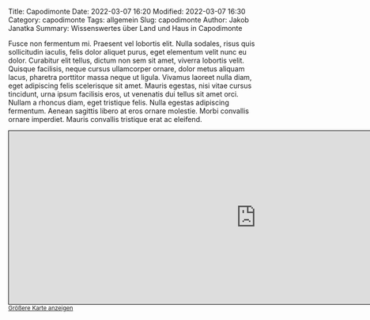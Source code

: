 Title: Capodimonte
Date: 2022-03-07 16:20
Modified: 2022-03-07 16:30
Category: capodimonte
Tags: allgemein
Slug: capodimonte
Author: Jakob Janatka
Summary: Wissenswertes über Land und Haus in Capodimonte

Fusce non fermentum mi. Praesent vel lobortis elit. Nulla sodales, risus quis sollicitudin iaculis, felis dolor aliquet purus, eget elementum velit nunc eu dolor. Curabitur elit tellus, dictum non sem sit amet, viverra lobortis velit. Quisque facilisis, neque cursus ullamcorper ornare, dolor metus aliquam lacus, pharetra porttitor massa neque ut ligula. Vivamus laoreet nulla diam, eget adipiscing felis scelerisque sit amet. Mauris egestas, nisi vitae cursus tincidunt, urna ipsum facilisis eros, ut venenatis dui tellus sit amet orci. Nullam a rhoncus diam, eget tristique felis. Nulla egestas adipiscing fermentum. Aenean sagittis libero at eros ornare molestie. Morbi convallis ornare imperdiet. Mauris convallis tristique erat ac eleifend.

<iframe width="1000vw" height="350vw" frameborder="0" scrolling="no" marginheight="0" marginwidth="0" src="https://www.openstreetmap.org/export/embed.html?bbox=11.873173713684082%2C42.54868978502482%2C11.889138221740723%2C42.559280199891504&amp;layer=mapnik&amp;marker=42.55398521709823%2C11.881155967712402" style="border: 1px solid black"></iframe><br/><small><a href="https://www.openstreetmap.org/?mlat=42.5540&amp;mlon=11.8812#map=16/42.5540/11.8812&amp;layers=N">Größere Karte anzeigen</a></small>
